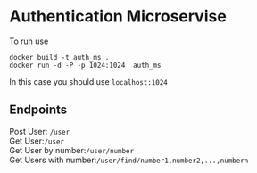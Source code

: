# Authentication Microservise

To run use
```
docker build -t auth_ms .
docker run -d -P -p 1024:1024  auth_ms
```
In this case you should use ```localhost:1024```

## Endpoints

Post User: ```/user``` \
Get User:```/user```\
Get User by number:```/user/number```\
Get Users with number:```/user/find/number1,number2,...,numbern```

